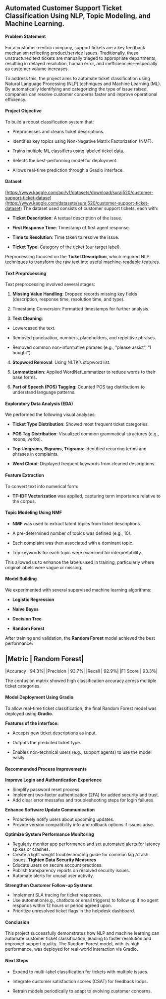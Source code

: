 ## **Automated Customer Support Ticket Classification Using NLP, Topic Modeling, and Machine Learning.**

#### **Problem Statement**

For a customer-centric company, support tickets are a key feedback mechanism reflecting product/service issues. Traditionally, these unstructured text tickets are manually triaged to appropriate departments, resulting in delayed resolution, human error, and inefficiencies—especially as customer volume increases.

To address this, the project aims to automate ticket classification using Natural Language Processing (NLP) techniques and Machine Learning (ML). By automatically identifying and categorizing the type of issue raised, companies can resolve customer concerns faster and improve operational efficiency.

#### **Project Objective**

To build a robust classification system that:


* Preprocesses and cleans ticket descriptions.

* Identifies key topics using Non-Negative Matrix Factorization (NMF).

* Trains multiple ML classifiers using labeled ticket data.

* Selects the best-performing model for deployment.

* Allows real-time prediction through a Gradio interface.

#### **Dataset**

[https://www.kaggle.com/api/v1/datasets/download/suraj520/customer-support-ticket-datase](https://www.kaggle.com/datasets/suraj520/customer-support-ticket-dataset)
The dataset used consists of customer support tickets, each with:

* **Ticket Description**: A textual description of the issue.

* **First Response Time**: Timestamp of first agent response.

* **Time to Resolution**: Time taken to resolve the issue.

* **Ticket Type**: Category of the ticket (our target label).

Preprocessing focused on the **Ticket Description**, which required NLP techniques to transform the raw text into useful machine-readable features.

#### **Text Preprocessing**

Text preprocessing involved several stages:

1. **Missing Value Handling**: Dropped records missing key fields (description, response time, resolution time, and type).

2. Timestamp Conversion: Formatted timestamps for further analysis.

3. **Text Cleaning**:

* Lowercased the text.

* Removed punctuation, numbers, placeholders, and repetitive phrases.

* Removed common non-informative phrases (e.g., "please assist", "I bought").

4. **Stopword Removal**: Using NLTK’s stopword list.

5. **Lemmatization**: Applied WordNetLemmatizer to reduce words to their base forms.

6. **Part of Speech (POS) Tagging**: Counted POS tag distributions to understand language patterns.


#### **Exploratory Data Analysis (EDA)**

We performed the following visual analyses:

* **Ticket Type Distribution**: Showed most frequent ticket categories.

* **POS Tag Distribution**: Visualized common grammatical structures (e.g., nouns, verbs).

* **Top Unigrams, Bigrams, Trigrams**: Identified recurring terms and phrases in complaints.

* **Word Cloud**: Displayed frequent keywords from cleaned descriptions.


#### **Feature Extraction**

To convert text into numerical form:

* **TF-IDF Vectorization** was applied, capturing term importance relative to the corpus.


#### **Topic Modeling Using NMF**

* **NMF** was used to extract latent topics from ticket descriptions.

* A pre-determined number of topics was defined (e.g., 10).

* Each complaint was then associated with a dominant topic.

* Top keywords for each topic were examined for interpretability.

This allowed us to enhance the labels used in training, particularly where original labels were vague or missing.


#### **Model Building**

We experimented with several supervised machine learning algorithms:

* **Logistic Regression**

* **Naive Bayes**

* **Decision Tree**

* **Random Forest**

After training and validation, the **Random Forest** model achieved the best performance:


|Metric	               |              Random Forest|
----------------------------------------------------
|Accuracy	           |                      94.3%|
|Precision	           |                      93.7%|
|Recall	               |                      92.9%|
|F1 Score	           |                      93.3%|

The confusion matrix showed high classification accuracy across multiple ticket categories.


#### **Model Deployment Using Gradio**

To allow real-time ticket classification, the final Random Forest model was deployed using **Gradio**.

**Features of the interface:**

* Accepts new ticket descriptions as input.

* Outputs the predicted ticket type.

* Enables non-technical users (e.g., support agents) to use the model easily.

#### **Recommended Process Improvements**

**Improve Login and Authentication Experience**

* Simplify password reset process
* Implement two-factor authentication (2FA) for added security and trust.
* Add clear error messafes and troubleshooting steps for login failures.

**Enhance Software Update Communication**
* Proactively notify users about upcoming updates.
* Provide version compatibility info and rollback options if issues arise.

**Optimize System Performance Monitoring**
* Regularly monitor app performance and set automated alerts for latency spikes or crashes.
* Create a light weight troubleshooting guide for common lag /crash issues.
**Tighten Data Security Measures**
* Educate users on secure account practices.
* Publish transparency reports on resolved security issues.
* Automate alerts for unusal user activity.

**Strengthen Customer Follow-up Systems**
* Implement SLA tracing for ticket responses.
* Use automation(e.g., chatbots or email triggers) to follow up if no agent responds within 12 hours or period agreed upon.
* Prioritize unresolved ticket flags in the helpdesk dashboard.

#### **Conclusion**
This project successfully demonstrates how NLP and machine learning can automate customer ticket classification, leading to faster resolution and improved support quality. The Random Forest model, with its high performance, was deployed for real-world interaction via Gradio.

#### **Next Steps**

* Expand to multi-label classification for tickets with multiple issues.

* Integrate customer satisfaction scores (CSAT) for feedback loops.

* Retrain models periodically to adapt to evolving customer concerns.
